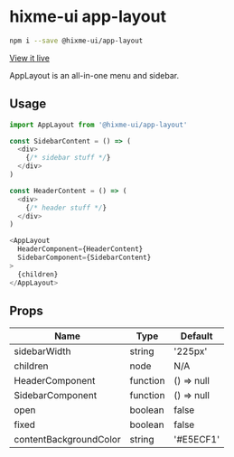 # hixme-ui app-layout

```bash
npm i --save @hixme-ui/app-layout
```
[View it live](https://hixme.github.io/hixme-ui/app-layout)

AppLayout is an all-in-one menu and sidebar.

## Usage

```javascript
import AppLayout from '@hixme-ui/app-layout'

const SidebarContent = () => (
  <div>
    {/* sidebar stuff */}
  </div>
)

const HeaderContent = () => (
  <div>
    {/* header stuff */}
  </div>
)

<AppLayout 
  HeaderComponent={HeaderContent} 
  SidebarComponent={SidebarContent}
>
  {children}
</AppLayout>
```

## Props

| Name                   | Type        | Default        |
| ---------------------- | ----------- | -------------- |
| sidebarWidth           | string      | '225px'        |
| children               | node        | N/A            |
| HeaderComponent        | function    | () => null     |
| SidebarComponent       | function    | () => null     |
| open                   | boolean     | false          |
| fixed                  | boolean     | false          |
| contentBackgroundColor | string      | '#E5ECF1'      |


